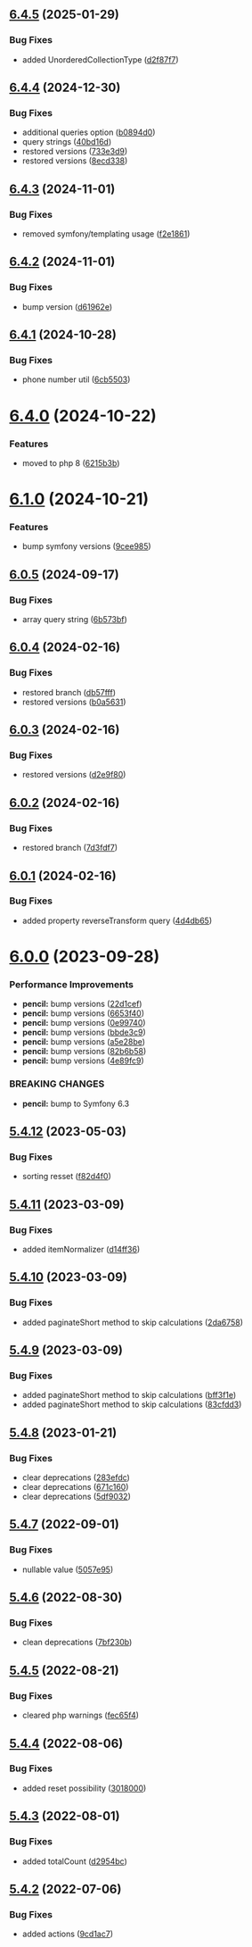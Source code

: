 ## [6.4.5](https://github.com/netbull/CoreBundle/compare/v6.4.4...v6.4.5) (2025-01-29)


### Bug Fixes

* added UnorderedCollectionType ([d2f87f7](https://github.com/netbull/CoreBundle/commit/d2f87f7938f5ff4a9557308614ccf306f3827b2c))

## [6.4.4](https://github.com/netbull/CoreBundle/compare/v6.4.3...v6.4.4) (2024-12-30)


### Bug Fixes

* additional queries option ([b0894d0](https://github.com/netbull/CoreBundle/commit/b0894d0ab5835f4381e4362db3529b760d35279e))
* query strings ([40bd16d](https://github.com/netbull/CoreBundle/commit/40bd16d9f4b3190a635262fde7b616bd78bf9286))
* restored versions ([733e3d9](https://github.com/netbull/CoreBundle/commit/733e3d922e0bb08e47277d38fc21b01e21c1f4ad))
* restored versions ([8ecd338](https://github.com/netbull/CoreBundle/commit/8ecd338240434e50cdedb5998e018d4cfc25a958))

## [6.4.3](https://github.com/netbull/CoreBundle/compare/v6.4.2...v6.4.3) (2024-11-01)


### Bug Fixes

* removed symfony/templating usage ([f2e1861](https://github.com/netbull/CoreBundle/commit/f2e1861f151ea74c6a359b37a46a1f042227a36e))

## [6.4.2](https://github.com/netbull/CoreBundle/compare/v6.4.1...v6.4.2) (2024-11-01)


### Bug Fixes

* bump version ([d61962e](https://github.com/netbull/CoreBundle/commit/d61962ec2c01ded26fab79bcd1cfcdf36a77cf3c))

## [6.4.1](https://github.com/netbull/CoreBundle/compare/v6.4.0...v6.4.1) (2024-10-28)


### Bug Fixes

* phone number util ([6cb5503](https://github.com/netbull/CoreBundle/commit/6cb55034a2333933960870b869401ecf21123dcf))

# [6.4.0](https://github.com/netbull/CoreBundle/compare/v6.3.0...v6.4.0) (2024-10-22)


### Features

* moved to php 8 ([6215b3b](https://github.com/netbull/CoreBundle/commit/6215b3b47dd8bf3ce993ff0d97b60356839413f2))

# [6.1.0](https://github.com/netbull/CoreBundle/compare/v6.0.5...v6.1.0) (2024-10-21)


### Features

* bump symfony versions ([9cee985](https://github.com/netbull/CoreBundle/commit/9cee985f04761775cc90b5f062af1bf4f09e87e7))

## [6.0.5](https://github.com/netbull/CoreBundle/compare/v6.0.4...v6.0.5) (2024-09-17)


### Bug Fixes

* array query string ([6b573bf](https://github.com/netbull/CoreBundle/commit/6b573bf461240a56defabfea40a17f3d1d63c5f5))

## [6.0.4](https://github.com/netbull/CoreBundle/compare/v6.0.3...v6.0.4) (2024-02-16)


### Bug Fixes

* restored branch ([db57fff](https://github.com/netbull/CoreBundle/commit/db57fff40ca4600af29a9edd123f2126c840c01a))
* restored versions ([b0a5631](https://github.com/netbull/CoreBundle/commit/b0a56318ce6f501a53808bf11ab7341688ef182d))

## [6.0.3](https://github.com/netbull/CoreBundle/compare/v6.0.2...v6.0.3) (2024-02-16)


### Bug Fixes

* restored versions ([d2e9f80](https://github.com/netbull/CoreBundle/commit/d2e9f803feeda31912068a053cb670b5beec441e))

## [6.0.2](https://github.com/netbull/CoreBundle/compare/v6.0.1...v6.0.2) (2024-02-16)


### Bug Fixes

* restored branch ([7d3fdf7](https://github.com/netbull/CoreBundle/commit/7d3fdf716205b371a94d91f69ccb4ca2dd6052d7))

## [6.0.1](https://github.com/netbull/CoreBundle/compare/v6.0.0...v6.0.1) (2024-02-16)


### Bug Fixes

* added property reverseTransform query ([4d4db65](https://github.com/netbull/CoreBundle/commit/4d4db65fb6f232578ec432fb7b41f18547f73a01))

# [6.0.0](https://github.com/netbull/CoreBundle/compare/v5.4.12...v6.0.0) (2023-09-28)


### Performance Improvements

* **pencil:** bump versions ([22d1cef](https://github.com/netbull/CoreBundle/commit/22d1cef8d53fd906408b3ce19562ddf097875a6f))
* **pencil:** bump versions ([6653f40](https://github.com/netbull/CoreBundle/commit/6653f408132a593a9473e7f89f19ce23803a6e22))
* **pencil:** bump versions ([0e99740](https://github.com/netbull/CoreBundle/commit/0e997402d0bf52594c791f7f14cb070ef9b455d8))
* **pencil:** bump versions ([bbde3c9](https://github.com/netbull/CoreBundle/commit/bbde3c9a30af79fdceab0c4ef459117bc8bd32fe))
* **pencil:** bump versions ([a5e28be](https://github.com/netbull/CoreBundle/commit/a5e28be4a272c02951b7aedb0b3ae6a424123aca))
* **pencil:** bump versions ([82b6b58](https://github.com/netbull/CoreBundle/commit/82b6b58866b628d28fa472bde54d7bab631828e3))
* **pencil:** bump versions ([4e89fc9](https://github.com/netbull/CoreBundle/commit/4e89fc920fd2534c4adc9ab6adc1e325d0898e21))


### BREAKING CHANGES

* **pencil:** bump to Symfony 6.3

## [5.4.12](https://github.com/netbull/CoreBundle/compare/v5.4.11...v5.4.12) (2023-05-03)


### Bug Fixes

* sorting resset ([f82d4f0](https://github.com/netbull/CoreBundle/commit/f82d4f03b8b8c562debd44cbcac39c607a532e63))

## [5.4.11](https://github.com/netbull/CoreBundle/compare/v5.4.10...v5.4.11) (2023-03-09)


### Bug Fixes

* added itemNormalizer ([d14ff36](https://github.com/netbull/CoreBundle/commit/d14ff3657dfd09aac91485a9be3cc006783955bc))

## [5.4.10](https://github.com/netbull/CoreBundle/compare/v5.4.9...v5.4.10) (2023-03-09)


### Bug Fixes

* added paginateShort method to skip calculations ([2da6758](https://github.com/netbull/CoreBundle/commit/2da67582e4ea24f5b4b94d309b32f35337701730))

## [5.4.9](https://github.com/netbull/CoreBundle/compare/v5.4.8...v5.4.9) (2023-03-09)


### Bug Fixes

* added paginateShort method to skip calculations ([bff3f1e](https://github.com/netbull/CoreBundle/commit/bff3f1e1ae58727b2d3ff9161fca2a9cebdd8418))
* added paginateShort method to skip calculations ([83cfdd3](https://github.com/netbull/CoreBundle/commit/83cfdd3640d207ba3f7ebdfb27a2caa58fb7ef9a))

## [5.4.8](https://github.com/netbull/CoreBundle/compare/v5.4.7...v5.4.8) (2023-01-21)


### Bug Fixes

* clear deprecations ([283efdc](https://github.com/netbull/CoreBundle/commit/283efdc626b6faa328bcf5b5b84d2bfe36b69c1b))
* clear deprecations ([671c160](https://github.com/netbull/CoreBundle/commit/671c1606523a8fe2a96dbb90ecd0e727e996dbce))
* clear deprecations ([5df9032](https://github.com/netbull/CoreBundle/commit/5df90326233b04aa15bb2d1d32e5ae5e213c8dd7))

## [5.4.7](https://github.com/netbull/CoreBundle/compare/v5.4.6...v5.4.7) (2022-09-01)


### Bug Fixes

* nullable value ([5057e95](https://github.com/netbull/CoreBundle/commit/5057e95f69f54991dc3daaf7bdfd5a7f11d7058a))

## [5.4.6](https://github.com/netbull/CoreBundle/compare/v5.4.5...v5.4.6) (2022-08-30)


### Bug Fixes

* clean deprecations ([7bf230b](https://github.com/netbull/CoreBundle/commit/7bf230b25b453de850fc8d9544f40f0befc7db32))

## [5.4.5](https://github.com/netbull/CoreBundle/compare/v5.4.4...v5.4.5) (2022-08-21)


### Bug Fixes

* cleared php warnings ([fec65f4](https://github.com/netbull/CoreBundle/commit/fec65f4c53b279091dda8c29228217f8b4db2c2d))

## [5.4.4](https://github.com/netbull/CoreBundle/compare/v5.4.3...v5.4.4) (2022-08-06)


### Bug Fixes

* added reset possibility ([3018000](https://github.com/netbull/CoreBundle/commit/3018000817ed4f9af35c445f65255ebbb5e8d2a1))

## [5.4.3](https://github.com/netbull/CoreBundle/compare/v5.4.2...v5.4.3) (2022-08-01)


### Bug Fixes

* added totalCount ([d2954bc](https://github.com/netbull/CoreBundle/commit/d2954bc266402a9d305360602331fb585f262eda))

## [5.4.2](https://github.com/netbull/CoreBundle/compare/v5.4.1...v5.4.2) (2022-07-06)


### Bug Fixes

* added actions ([9cd1ac7](https://github.com/netbull/CoreBundle/commit/9cd1ac7b0de02337413d322c2b36274fc9e7844e))
